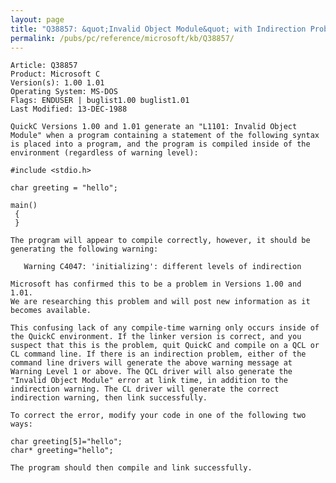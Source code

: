 ```yaml
---
layout: page
title: "Q38857: &quot;Invalid Object Module&quot; with Indirection Problem"
permalink: /pubs/pc/reference/microsoft/kb/Q38857/
---
```


	Article: Q38857
	Product: Microsoft C
	Version(s): 1.00 1.01
	Operating System: MS-DOS
	Flags: ENDUSER | buglist1.00 buglist1.01
	Last Modified: 13-DEC-1988
	
	QuickC Versions 1.00 and 1.01 generate an "L1101: Invalid Object
	Module" when a program containing a statement of the following syntax
	is placed into a program, and the program is compiled inside of the
	environment (regardless of warning level):
	
	#include <stdio.h>
	
	char greeting = "hello";
	
	main()
	 {
	 }
	
	The program will appear to compile correctly, however, it should be
	generating the following warning:
	
	   Warning C4047: 'initializing': different levels of indirection
	
	Microsoft has confirmed this to be a problem in Versions 1.00 and 1.01.
	We are researching this problem and will post new information as it
	becomes available.
	
	This confusing lack of any compile-time warning only occurs inside of
	the QuickC environment. If the linker version is correct, and you
	suspect that this is the problem, quit QuickC and compile on a QCL or
	CL command line. If there is an indirection problem, either of the
	command line drivers will generate the above warning message at
	Warning Level 1 or above. The QCL driver will also generate the
	"Invalid Object Module" error at link time, in addition to the
	indirection warning. The CL driver will generate the correct
	indirection warning, then link successfully.
	
	To correct the error, modify your code in one of the following two
	ways:
	
	char greeting[5]="hello";
	char* greeting="hello";
	
	The program should then compile and link successfully.
